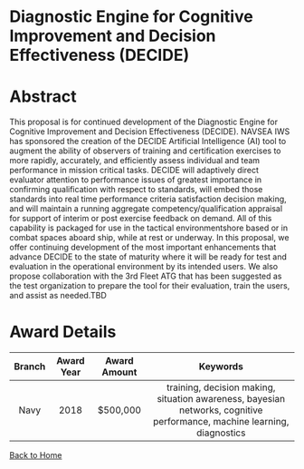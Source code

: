 
Diagnostic Engine for Cognitive Improvement and Decision Effectiveness (DECIDE)
===============================================================================

# Abstract


This proposal is for continued development of the Diagnostic Engine for Cognitive Improvement and Decision Effectiveness (DECIDE). NAVSEA IWS has sponsored the creation of the DECIDE Artificial Intelligence (AI) tool to augment the ability of observers of training and certification exercises to more rapidly, accurately, and efficiently assess individual and team performance in mission critical tasks. DECIDE will adaptively direct evaluator attention to performance issues of greatest importance in confirming qualification with respect to standards, will embed those standards into real time performance criteria satisfaction decision making, and will maintain a running aggregate competency/qualification appraisal for support of interim or post exercise feedback on demand. All of this capability is packaged for use in the tactical environmentshore based or in combat spaces aboard ship, while at rest or underway. In this proposal, we offer continuing development of the most important enhancements that advance DECIDE to the state of maturity where it will be ready for test and evaluation in the operational environment by its intended users. We also propose collaboration with the 3rd Fleet ATG that has been suggested as the test organization to prepare the tool for their evaluation, train the users, and assist as needed.TBD  

# Award Details

|Branch|Award Year|Award Amount|Keywords|
| :---: | :---: | :---: | :---: |
|Navy|2018|$500,000|training, decision making, situation awareness, bayesian networks, cognitive performance, machine learning, diagnostics|
  
  


[Back to Home](https://github.com/chrischow/dod_sbir_awards#1899)